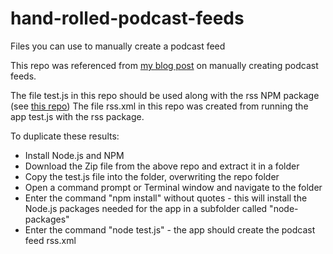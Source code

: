 # hand-rolled-podcast-feeds
Files you can use to manually create a podcast feed

This repo was referenced from [my blog post](https://andysylvester.com/2024/12/31/experimenting-with-manually-creating-podcast-feeds/) on manually creating podcast feeds.

The file test.js in this repo should be used along with the rss NPM package (see [this repo](https://github.com/scripting/rss)) The file rss.xml in this repo was created from running the app test.js with the rss package.

To duplicate these results:

* Install Node.js and NPM
* Download the Zip file from the above repo and extract it in a folder
* Copy the test.js file into the folder, overwriting the repo folder
* Open a command prompt or Terminal window and navigate to the folder
* Enter the command "npm install" without quotes - this will install the Node.js packages needed for the app in a subfolder called "node-packages"
* Enter the command "node test.js" - the app should create the podcast feed rss.xml



